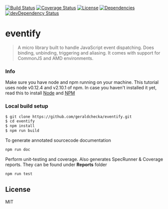 [![Build Status](https://travis-ci.org/geraldchecka/eventify.svg?branch=master)](https://travis-ci.org/geraldchecka/eventify) [![Coverage Status](https://coveralls.io/repos/geraldchecka/eventify/badge.svg?branch=master&service=github)](https://coveralls.io/github/geraldchecka/eventify?branch=master) [![License](http://img.shields.io/:license-mit-blue.svg?style=flat-square)](http://badges.mit-license.org) [![Dependencies](https://david-dm.org/geraldchecka/eventify.png?theme=shields.io)](https://david-dm.org/geraldchecka/eventify) [![devDependency Status](https://david-dm.org/geraldchecka/eventify/dev-status.svg)](https://david-dm.org/geraldchecka/eventify#info=devDependencies)


# eventify

> A micro library built to handle JavaScript event dispatching.
> Does binding, unbinding, triggering and aliasing.
> It comes with support for CommonJS and AMD environments.

### Info
Make sure you have node and npm running on your machine. This tutorial uses node v0.12.4 and v2.10.1 of npm. In case you haven't installed it yet, read this to install <a href="https://github.com/joyent/node/wiki/Installation">Node<a/> and <a href="http://blog.npmjs.org/post/85484771375/how-to-install-npm">NPM<a/>

### Local build setup
```sh
$ git clone https://github.com/geraldchecka/eventify.git
$ cd eventify
$ npm install
$ npm run build
```

To generate annotated sourcecode documentation
```sh
npm run doc
```

Perform unit-testing and coverage. Also generates SpecRunner & Coverage reports. They can be found under **Reports** folder
```sh
npm run test
```

License
----
MIT